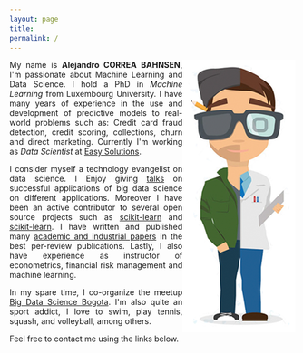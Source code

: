 ```yaml
---
layout: page
title: 
permalink: /
---
```


<div align="justify">
<img style="float: right; border:10px solid white" src="/images/modern-marketing-post.png">
My name is <b>Alejandro CORREA BAHNSEN</b>, I'm passionate about Machine Learning and Data Science. 
I hold a PhD in <i>Machine Learning</i> from Luxembourg University. I have many years of experience in the use and development of predictive models to real-world problems such as: Credit card fraud detection, credit scoring, collections, churn and direct marketing. Currently I'm working as <i>Data Scientist</i> at <a href='http://www.easysol.net' target="_blank">Easy Solutions</a>.</div>
<p></p>

<div align="justify">
I consider myself a technology evangelist on data science. I Enjoy giving <a href='/talks'>talks</a> on successful applications of big data science on different applications. Moreover I have been an active contributor to several open source projects such as <a href='http://scikit-learn.org' target="_blank">scikit-learn</a> and 
<a href='/software'>scikit-learn</a>.
I have written and published many <a href='/publications'>academic and industrial papers</a> in the best per-review publications. Lastly, I also have experience as instructor of econometrics, financial risk management and machine learning.
</div>
<p></p>
<div align="justify">
In my spare time, I co-organize the meetup <a href='http://www.meetup.com/Big-Data-Science-Bogota' target="_blank">Big Data Science Bogota</a>. I'm also quite an sport addict, I love to swim, play tennis, squash, and volleyball, among others.
</div>
<p></p>
Feel free to contact me using the links below.




